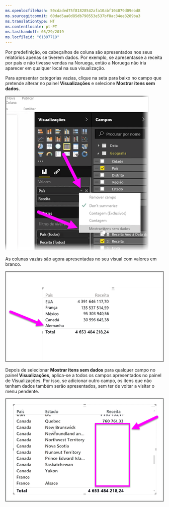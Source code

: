 ```yaml
---
ms.openlocfilehash: 50cdaded75f81828542afa10abf104079d09ebd8
ms.sourcegitcommit: 60dad5aa0d85db790553e537bf8ac34ee3289ba3
ms.translationtype: HT
ms.contentlocale: pt-PT
ms.lasthandoff: 05/29/2019
ms.locfileid: "61397719"
---
```

Por predefinição, os cabeçalhos de coluna são apresentados nos seus relatórios apenas se tiverem dados. Por exemplo, se apresentasse a receita por país e não tivesse vendas na Noruega, então a Noruega não iria aparecer em qualquer local na sua visualização.

Para apresentar categorias vazias, clique na seta para baixo no campo que pretende alterar no painel **Visualizações** e selecione **Mostrar itens sem dados**.

![](media/3-11c-display-empty-categories/3-11c_1.png)

As colunas vazias são agora apresentadas no seu visual com valores em branco.

![](media/3-11c-display-empty-categories/3-11c_2.png)

Depois de selecionar **Mostrar itens sem dados** para qualquer campo no painel **Visualizações**, aplica-se a todos os campos apresentados no painel de Visualizações. Por isso, se adicionar outro campo, os itens que não tenham dados também serão apresentados, sem ter de voltar a visitar o menu pendente.

![](media/3-11c-display-empty-categories/3-11c_3.png)

